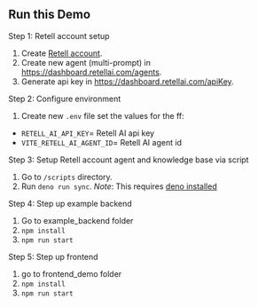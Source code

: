 ## Run this Demo

Step 1: Retell account setup

1. Create [Retell account](retellai.com).
2. Create new agent (multi-prompt) in https://dashboard.retellai.com/agents.
3. Generate api key in https://dashboard.retellai.com/apiKey.



Step 2: Configure environment

1. Create new `.env` file set the values for the ff:

  - `RETELL_AI_API_KEY`= Retell AI api key
  - `VITE_RETELL_AI_AGENT_ID`= Retell AI agent id


Step 3: Setup Retell account agent and knowledge base via script
1. Go to `/scripts` directory.
2. Run `deno run sync`. *Note*: This requires [deno installed](https://docs.deno.com/runtime/getting_started/installation/)

Step 4: Step up example backend

1. Go to example_backend folder
2. `npm install`
3. `npm run start` 

Step 5: Step up frontend

1. go to frontend_demo folder
2. `npm install`
3. `npm run start`
